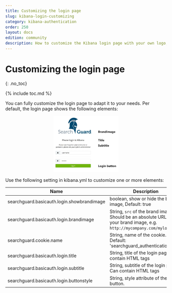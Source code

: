 ```yaml
---
title: Customizing the login page
slug: kibana-login-customizing
category: kibana-authentication
order: 250
layout: docs
edition: community
description: How to customize the Kibana login page with your own logo, corporate identity and messages.
---
```

<!---
Copyright 2019 floragunn GmbH
-->

# Customizing the login page
{: .no_toc}

{% include toc.md %}

You can fully customize the login page to adapt it to your needs. Per default, the login page shows the following elements:

<p align="center">
<img src="
kibana_customize_login.jpg" style="width: 40%" class="md_image"/>
</p>

Use the following setting in kibana.yml to customize one or more elements:

| Name | Description |
|---|---|
| searchguard.basicauth.login.showbrandimage | boolean, show or hide the brand image, Default: true|
| searchguard.basicauth.login.brandimage | String, `src` of the brand image. Should be an absolute URL to your brand image, e.g. `http://mycompany.com/mylogo.jpg`.|
| searchguard.cookie.name | String, name of the cookie. Default: 'searchguard_authentication' |
| searchguard.basicauth.login.title | String, title of the login page. Can contain HTML tags|
| searchguard.basicauth.login.subtitle | String, subtitle of the login page. . Can contain HTML tags|
| searchguard.basicauth.login.buttonstyle | String, style attribute of the login button. |
